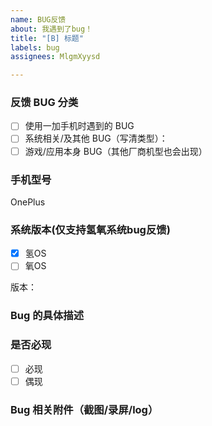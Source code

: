 ```yaml
---
name: BUG反馈
about: 我遇到了bug！
title: "[B] 标题"
labels: bug
assignees: MlgmXyysd

---
```


### 反馈 BUG 分类
- [ ] 使用一加手机时遇到的 BUG
- [ ] 系统相关/及其他 BUG（写清类型）：
- [ ] 游戏/应用本身 BUG（其他厂商机型也会出现）

### 手机型号
OnePlus 

### 系统版本(仅支持氢氧系统bug反馈)
- [x] 氢OS
- [ ] 氧OS

版本：

### Bug 的具体描述


### 是否必现 
- [ ] 必现
- [ ] 偶现

### Bug 相关附件（截图/录屏/log）
